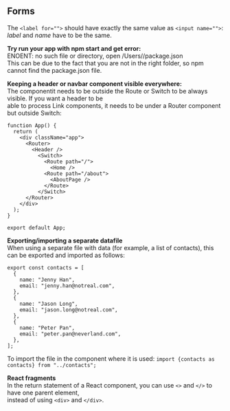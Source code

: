 ## Forms
The `<label for="">` should have exactly the same value as `<input name="">`:  
*label* and *name* have to be the same.

**Try run your app with npm start and get error:**  
ENOENT: no such file or directory, open /Users/<username>/package.json  
This can be due to the fact that you are not in the right folder, so npm cannot find the package.json file.

**Keeping a header or navbar component visible everywhere:**  
The componentit needs to be outside the Route or Switch to be always visible. If you want a header to be  
able to process Link components, it needs to be under a Router component but outside Switch:  
```
function App() {
  return (
    <div className="app">
      <Router>
        <Header />
          <Switch>
            <Route path="/">
              <Home />
            <Route path="/about">
              <AboutPage />
            </Route>
          </Switch>
      </Router>
    </div>            
  );
}

export default App;
```

**Exporting/importing a separate datafile**  
When using a separate file with data (for example, a list of contacts), this can be exported and imported as follows:  
```
export const contacts = [
  {
    name: "Jenny Han",
    email: "jenny.han@notreal.com",
  },
  {
    name: "Jason Long",
    email: "jason.long@notreal.com",
  },
  {
    name: "Peter Pan",
    email: "peter.pan@neverland.com",
  },
];
```  
To import the file in the component where it is used: `import {contacts as contacts} from "../contacts";`

**React fragments**  
In the return statement of a React component, you can use `<>` and `</>` to have one parent element,  
instead of using `<div>` and `</div>`.